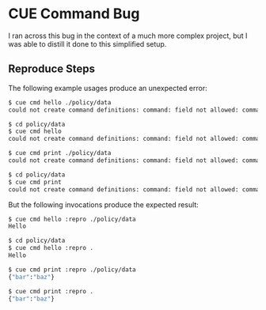# CUE Command Bug

I ran across this bug in the context of a much more complex project, but I was able to distill it done to this simplified setup.

## Reproduce Steps

The following example usages produce an unexpected error:

```bash
$ cue cmd hello ./policy/data
could not create command definitions: command: field not allowed: command
```

```bash
$ cd policy/data
$ cue cmd hello
could not create command definitions: command: field not allowed: command
```

```bash
$ cue cmd print ./policy/data
could not create command definitions: command: field not allowed: command
```

```bash
$ cd policy/data
$ cue cmd print
could not create command definitions: command: field not allowed: command
```

But the following invocations produce the expected result:

```bash
$ cue cmd hello :repro ./policy/data
Hello
```

```bash
$ cd policy/data
$ cue cmd hello :repro .
Hello
```

```bash
$ cue cmd print :repro ./policy/data
{"bar":"baz"}
```

```bash
$ cue cmd print :repro .
{"bar":"baz"}
```
